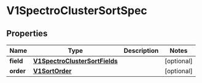 # V1SpectroClusterSortSpec

## Properties
Name | Type | Description | Notes
------------ | ------------- | ------------- | -------------
**field** | [**V1SpectroClusterSortFields**](V1SpectroClusterSortFields.md) |  |  [optional]
**order** | [**V1SortOrder**](V1SortOrder.md) |  |  [optional]
